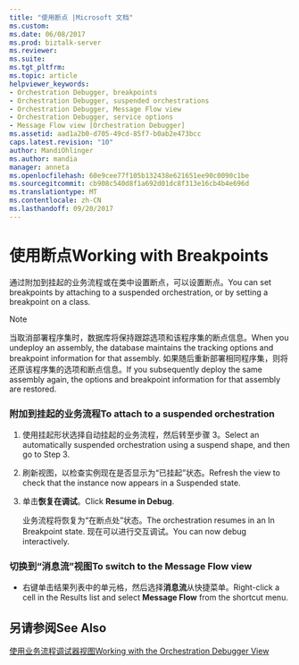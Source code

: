 ```yaml
---
title: "使用断点 |Microsoft 文档"
ms.custom: 
ms.date: 06/08/2017
ms.prod: biztalk-server
ms.reviewer: 
ms.suite: 
ms.tgt_pltfrm: 
ms.topic: article
helpviewer_keywords:
- Orchestration Debugger, breakpoints
- Orchestration Debugger, suspended orchestrations
- Orchestration Debugger, Message Flow view
- Orchestration Debugger, service options
- Message Flow view [Orchestration Debugger]
ms.assetid: aad1a2b0-d705-49cd-85f7-b0ab2e473bcc
caps.latest.revision: "10"
author: MandiOhlinger
ms.author: mandia
manager: anneta
ms.openlocfilehash: 60e9cee77f105b132438e621651ee90c0090c1be
ms.sourcegitcommit: cb908c540d8f1a692d01dc8f313e16cb4b4e696d
ms.translationtype: MT
ms.contentlocale: zh-CN
ms.lasthandoff: 09/20/2017
---
```

# <a name="working-with-breakpoints"></a><span data-ttu-id="11ddb-102">使用断点</span><span class="sxs-lookup"><span data-stu-id="11ddb-102">Working with Breakpoints</span></span>
<span data-ttu-id="11ddb-103">通过附加到挂起的业务流程或在类中设置断点，可以设置断点。</span><span class="sxs-lookup"><span data-stu-id="11ddb-103">You can set breakpoints by attaching to a suspended orchestration, or by setting a breakpoint on a class.</span></span>  
  
> [!NOTE]
>  <span data-ttu-id="11ddb-104">当取消部署程序集时，数据库将保持跟踪选项和该程序集的断点信息。</span><span class="sxs-lookup"><span data-stu-id="11ddb-104">When you undeploy an assembly, the database maintains the tracking options and breakpoint information for that assembly.</span></span> <span data-ttu-id="11ddb-105">如果随后重新部署相同程序集，则将还原该程序集的选项和断点信息。</span><span class="sxs-lookup"><span data-stu-id="11ddb-105">If you subsequently deploy the same assembly again, the options and breakpoint information for that assembly are restored.</span></span>  
  
### <a name="to-attach-to-a-suspended-orchestration"></a><span data-ttu-id="11ddb-106">附加到挂起的业务流程</span><span class="sxs-lookup"><span data-stu-id="11ddb-106">To attach to a suspended orchestration</span></span>  
  
1.  <span data-ttu-id="11ddb-107">使用挂起形状选择自动挂起的业务流程，然后转至步骤 3。</span><span class="sxs-lookup"><span data-stu-id="11ddb-107">Select an automatically suspended orchestration using a suspend shape, and then go to Step 3.</span></span>  
  
2.  <span data-ttu-id="11ddb-108">刷新视图，以检查实例现在是否显示为“已挂起”状态。</span><span class="sxs-lookup"><span data-stu-id="11ddb-108">Refresh the view to check that the instance now appears in a Suspended state.</span></span>  
  
3.  <span data-ttu-id="11ddb-109">单击**恢复在调试**。</span><span class="sxs-lookup"><span data-stu-id="11ddb-109">Click **Resume in Debug**.</span></span>  
  
     <span data-ttu-id="11ddb-110">业务流程将恢复为“在断点处”状态。</span><span class="sxs-lookup"><span data-stu-id="11ddb-110">The orchestration resumes in an In Breakpoint state.</span></span> <span data-ttu-id="11ddb-111">现在可以进行交互调试。</span><span class="sxs-lookup"><span data-stu-id="11ddb-111">You can now debug interactively.</span></span>  
  
### <a name="to-switch-to-the-message-flow-view"></a><span data-ttu-id="11ddb-112">切换到“消息流”视图</span><span class="sxs-lookup"><span data-stu-id="11ddb-112">To switch to the Message Flow view</span></span>  
  
-   <span data-ttu-id="11ddb-113">右键单击结果列表中的单元格，然后选择**消息流**从快捷菜单。</span><span class="sxs-lookup"><span data-stu-id="11ddb-113">Right-click a cell in the Results list and select **Message Flow** from the shortcut menu.</span></span>  
  
## <a name="see-also"></a><span data-ttu-id="11ddb-114">另请参阅</span><span class="sxs-lookup"><span data-stu-id="11ddb-114">See Also</span></span>  
 [<span data-ttu-id="11ddb-115">使用业务流程调试器视图</span><span class="sxs-lookup"><span data-stu-id="11ddb-115">Working with the Orchestration Debugger View</span></span>](../core/working-with-the-orchestration-debugger-view.md)